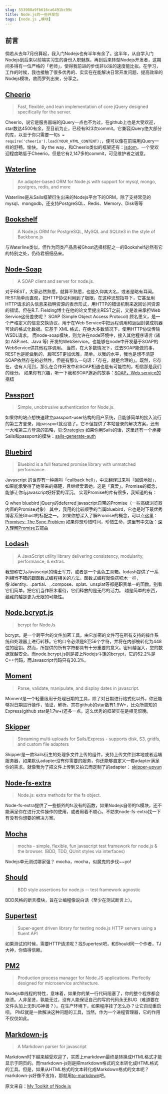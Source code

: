 ```yaml
---
slug: 553908a9fb616ca6491bc99c
title: Node.js的一些开发包
tags: [node.js ,模块]
---
```


## 前言
倘若从去年7月份算起，我入门Nodejs也有半年有余了。这半年，从自学入门Nodejs到后来以前端实习生的身份入职魅族，再到后来转型Nodejs开发者，这期间多得有一位严格的「老师」，使得我前进的步伐非以往的速度能比拟。在学习，工作的时候，我也接触了很多优秀的、实实在在能解决日常开发问题、提高效率的Nodejs模块，故而罗列出来，分享之。

## [Cheerio](https://github.com/cheeriojs/cheerio)
> Fast, flexible, and lean implementation of core jQuery designed specifically for the server.

Cheerio，说它是服务器端的jQuery一点也不为过，在github上也是大受欢迎，star数达4500有余，至目前为止，已经有923次commit。它兼容jQuery绝大部分的库，以至于你只需要一句`$ = require('cheerio').load(YOUR_HTML_CONTENT);`，便可以像在前端用jQuery一样的舒畅，愉快。
By the way，和Cheerio类似的框架还有：[jsdom](https://github.com/tmpvar/jsdom)，一个受欢迎程度略低于Cheerio，但是它有2,147多的commit，可见维护者之诚意。

## [Waterline](https://github.com/balderdashy/waterline)
> An adapter-based ORM for Node.js with support for mysql, mongo, postgres, redis, and more

Waterline是从Sails框架衍生出来的Nodejs平台下的ORM，除了支持常见的mysql、mongodb，还支持PostgreSQL、Redis、Memory、Disk等等

## [Bookshelf](https://github.com/tgriesser/bookshelf)
> A Node.js ORM for PostgreSQL, MySQL and SQLite3 in the style of Backbone.js

与Waterline类似，但作为同类产品且被Ghost选择标配之一的Bookshelf必然有它的特别之处，仍待君细细品来。

## [Node-Soap](https://github.com/vpulim/node-soap)
> A SOAP client and server for node.js.

对于REST，大家必然熟悉，就算不熟悉，也是久仰其大名，或者是略有耳闻。REST简单而直观，把HTTP协议利用到了极限，在这种思想指导下，它甚至用HTTP请求的头信息来指明资源的表示形式，用HTTP的错误机制来返回访问资源的错误。但在R.T. Fielding博士在他的论文里提出REST之前，又是谁来承担Web Service这份差使呢？
SOAP (Simple Object Access Protocol) 顾名思义，是一个严格定义的信息交换协议，用于在Web Service中把远程调用和返回封装成机器可读的格式化数据。它基于 XML 格式，在绝大多数情况下，使用HTTP协议传输WSDL请求。
而node-soap模块，则允许在node环境中，接入其他程序语言 (诸如 ASP.net、Java 等) 开发的WebService。也能够在node中开发基于SOAP的WebService供其他程序调用。
当然，在大多数情况下，过去SOAP能做的事，REST也是能做到的，且REST更加优雅，简单。以我的水平，我也是想不清楚SOAP依然存在的必然性，但是有那么一句话：「存在，就是合理的」。既然，它存在，也有人用到，那么在合作开发中和SOAP相遇也是有可能性的，相信那是我们的缘分。
如果你有兴趣，听一下我和SOAP邂逅的故事：[SOAP，Web service的枢纽](http://www.jianshu.com/p/5443f90e36de)

## [Passport](https://github.com/jaredhanson/passport)
> Simple, unobtrusive authentication for Node.js.

如果你的站点想快速建立passport-user结构的用户系统，且能够简单的接入流行的第三方登录，用passport就没错了。它不但提供了本站登录的解决方案，还有一大堆第三方登录的策略，见:[Strategies](https://github.com/jaredhanson/passport/wiki/Strategies#providers)
如果你用Sails的话，这里还有一个承接Sails和passport的模块：[sails-generate-auth](https://github.com/kasperisager/sails-generate-auth)

## [Bluebird](https://github.com/petkaantonov/bluebird)
> Bluebird is a full featured promise library with unmatched performance.

Javascript 的世界有一种痛叫「callback hell」，中文翻译过来叫「回调地狱」，如果能承受得了她带来的痛楚，且继续爱着她，这是「真爱」。Promise的概念，能够让你与javascript好好爱的深沉。
实现Promise的库有很多，我知道的有：

Q
when
bluebird
jQuery的deferred
javascript自带的Promise（一些高级浏览器内置的Promise对象）
其中，我用的比较顺手的当属bluebird，它也是时下最优秀博客系统Ghost的标配之一。
如果你想深入了解Promise的概念，可以点这里：[Promises: The Sync Problem](http://blog.getify.com/promises-part-1/)
如果你想珍惜时间，珍惜生命，这里有中文版：[深入理解Promise五部曲](http://segmentfault.com/blog/kk_470661)

## [Lodash](https://github.com/lodash/lodash)
> A JavaScript utility library delivering consistency, modularity, performance, & extras.

我想称它为Javascript的瑞士军刀，或者是一个蓝色工具箱。lodash提供了一系列相当不错的跟函数式编程相关的方法。函数式编程就像搭积木一样，像.identity、.partial、_.compose、splat、unsplat等都是职责单一的函数。别看它们简单，把它们当作积木看待，它们释放的是无尽的活力。 越是简单的东西，蕴藏的越是更为无限的可能性。

## [Node.bcrypt.js](https://github.com/ncb000gt/node.bcrypt.js)
> bcrypt for NodeJs

bcrypt，是一个跨平台的文件加密工具。由它加密的文件可在所有支持的操作系统和处理器上进行转移。它的口令必须是8至56个字符，并将在内部被转化为448位的密钥。然而，所提供的所有字符都具有十分重要的意义。密码越强大，您的数据就越安全。而node.bcrypt.js则是披上Nodejs斗篷的bcrypt，它的62.2%是C++代码，而Javascript代码只有30.3%。

## [Moment](https://github.com/moment/moment)
> Parse, validate, manipulate, and display dates in javascript.

Moment是一个轻量级用于处理日期的工具，除了对日期进行格式化以外，你还能够对日期进行操作，验证，解析。其在github的star数有1.9W+，比众所周知的Express(github star是1.7w+)还多一点。这么优秀的框架实在是相见恨晚。

## [Skipper](https://github.com/balderdashy/skipper)
> Streaming multi-uploads for Sails/Express - supports disk, S3, gridfs, and custom file adapters

Skipper是一款Sails衍生的处理多文件上传的组件，支持上传文件到本地或者远端服务器，如果默认adapter没有你需要的服务，你还能够自定义一套adapter满足你的需求。就像我为了把文件上传到又拍云而定制了的adapter： [skipper-upyun](https://github.com/JerryC8080/skipper-upyun)

## [Node-fs-extra](https://github.com/jprichardson/node-fs-extra)
> Node.js: extra methods for the fs object.

Node-fs-extra提供了一些额外的fs没有的函数，如果Nodejs自带的fs模块，还不能满足你在进行文件操作的使用，或者用着不顺心。不妨来node-fs-extra找一下有没有你想要的解决方案。

## [Mocha](https://github.com/mochajs/mocha)
> mocha - simple, flexible, fun javascript test framework for node.js & the browser. (BDD, TDD, QUnit styles via interfaces)

Nodejs单元测试哪家强？
mocha，mocha，似魔鬼的步伐~~yo!

## [Should](https://github.com/tj/should.js)
> BDD style assertions for node.js -- test framework agnostic

BDD风格的断言模块，旨在让编程像说白话（至少在测试断言上）。

## [Supertest](https://github.com/tj/supertest)
> Super-agent driven library for testing node.js HTTP servers using a fluent API

如果测试的时候，需要HTTP请求呢？找Supertest吧，和Should同一个作者，TJ大神，你值得信赖。

## [PM2](https://github.com/Unitech/PM2)
> Production process manager for Node.JS applications. Perfectly designed for microservice architecture.

Nodejs单线程的特性，意味着，如果你的某一行代码阻塞了，你的整个程序都会崩溃。人非圣贤，孰能无过，没有人能保证自己的写的代码永无BUG（难道要在文件头加上无BUG神兽？）。在生产环境下，如果程序挂了怎么办？让它自动重启呗。
PM2就是一款解决这种问题的工具，当然，作为一个进程管理器，它的作用不仅仅如此。

## [Markdown-js](https://github.com/evilstreak/markdown-js)
> A Markdown parser for javascript

Markdown时下越来越受欢迎了，实质上markdown最终是转换成HTML格式才能显示于网页的。而markdown-js则是把markdown格式的文本转化成HTML格式的工具。但是，如果从HTML格式的文本转化成Markdown格式的文本呢？markdown-js好像不支持，那就用[to-markdown](https://github.com/domchristie/to-markdown)吧。 

原文来自：[My Toolkit of Node.js](http://www.jianshu.com/p/f8d7150259a1)
